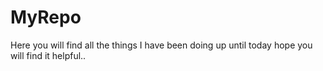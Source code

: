 # MyRepo
Here you will find all the things I have been doing up until today
hope you will find it helpful..
